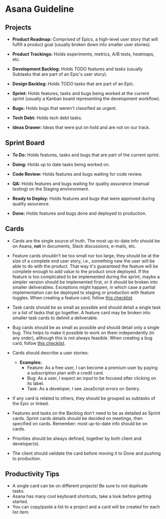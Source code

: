 # Asana Guideline

## Projects
- __Product Roadmap:__ Comprised of Epics, a high-level user story that will fulfill a product goal (usually broken down into smaller user stories).

- __Product Trackings:__ Holds experiments, metrics, A/B tests, heatmaps, etc.

- __Development Backlog:__ Holds TODO features and tasks (usually Subtasks that are part of an Epic's user story).

- __Design Backlog:__ Holds TODO tasks that are part of an Epic.

- __Sprint:__ Holds features, tasks and bugs being worked at the current sprint (usually a Kanban board representing the development workflow).

- __Bugs:__ Holds bugs that weren't classified as urgent.

- __Tech Debt:__ Holds tech debt tasks.

- __Ideas Drawer:__ Ideas that were put on hold and are not on our track.


## Sprint Board

- __To Do:__ Holds features, tasks and bugs that are part of the current sprint.

- __Doing:__ Holds up to date tasks being worked on.

- __Code Review:__ Holds features and bugs waiting for code review.

- __QA:__ Holds features and bugs waiting for quality assurance (manual testing) on the Staging envinronment.

- __Ready to Deploy:__ Holds features and bugs that were approved during quality assurance.

- __Done:__ Holds features and bugs done and deployed to production.

## Cards
- Cards are the single source of truth. The most up-to-date info should be on Asana, **not** in documents, Slack discussions, e-mails, etc.

- Feature cards shouldn't be too small nor too large, they should be at the size of a complete end user story, i.e., something new the user will be able to do with the product. That way it's guaranteed the feature will be complete enough to add value to the product once deployed. If the feature is too complicated to be implemented during the sprint, maybe a simpler version should be implemented first, or it should be broken into smaller deliverables. Exceptions might happen, in which case a partial implementation can be deployed to staging or production with feature toggles. When creating a feature card, follow [this checklist](checklists.md#feature-card-creation).

- Task cards should be as small as possible and should detail a single task or a list of tasks that go together. A feature card may be broken into smaller task cards to delimit a deliverable.

- Bug cards should be as small as possible and should detail only a single bug. This helps to make it possible to work on them independently (in any order), although this is not always feasible. When creating a bug card, follow [this checklist](checklists.md#bug-card-creation).

- Cards should describe a user stories:
  - __Examples:__
    - Feature: As a free user, I can become a premium user by paying a subscription plan with a credit card.
    - Bug: As a user, I expect an input to be focused after clicking on its label.
    - Task: As a developer, I see JavaScript errors on Sentry.

- If any card is related to others, they should be grouped as subtasks of the Epic or linked.

- Features and tasks on the Backlog don't need to be as detailed as Sprint cards. Sprint cards details should be decided on meetings, then specified on cards. Remember: most up-to-date info should be on cards.

- Priorities should be always defined, together by both client and developer(s).

- The client should validate the card before moving it to Done and pushing to production.


## Productivity Tips
- A single card can be on different projects! Be sure to not duplicate tasks.
- Asana has many cool keyboard shortcuts, take a look before getting started.
- You can copy/paste a list to a project and a card will be created for each list item.
